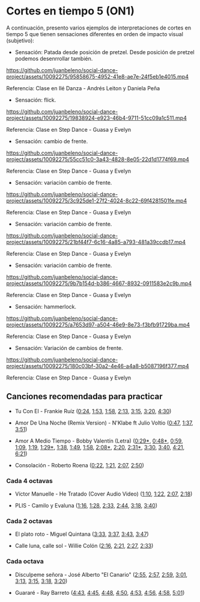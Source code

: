 # Cortes en tiempo 5 (ON1)

A continuación, presento varios ejemplos de interpretaciones de cortes en tiempo 5 que tienen sensaciones diferentes en orden de impacto visual (subjetivo):

- Sensación: Patada desde posición de pretzel. Desde posición de pretzel podemos desenrrollar también.

https://github.com/juanbeleno/social-dance-project/assets/10092275/95858675-4952-41e8-ae7e-24f5eb1e4015.mp4

Referencia: Clase en Ilé Danza - Andrés Leiton y Daniela Peña


- Sensación: flick.

https://github.com/juanbeleno/social-dance-project/assets/10092275/19838924-e923-46b4-9711-51cc09a1c511.mp4

Referencia: Clase en Step Dance - Guasa y Evelyn


- Sensación: cambio de frente.

https://github.com/juanbeleno/social-dance-project/assets/10092275/55cc51c0-3a43-4828-8e05-22d1d1774f69.mp4

Referencia: Clase en Step Dance - Guasa y Evelyn


- Sensación: variaciòn cambio de frente.

https://github.com/juanbeleno/social-dance-project/assets/10092275/3c925de1-27f2-4024-8c22-69f4281501fe.mp4

Referencia: Clase en Step Dance - Guasa y Evelyn


- Sensación: variación cambio de frente.

https://github.com/juanbeleno/social-dance-project/assets/10092275/21bf44f7-6c16-4a85-a793-481a39ccdb17.mp4

Referencia: Clase en Step Dance - Guasa y Evelyn


- Sensación: variación cambio de frente.

https://github.com/juanbeleno/social-dance-project/assets/10092275/9b7b154d-b386-4667-8932-0911583e2c9b.mp4

Referencia: Clase en Step Dance - Guasa y Evelyn


- Sensación: hammerlock.

https://github.com/juanbeleno/social-dance-project/assets/10092275/a7653d97-a504-46e9-8e73-f3bfb91729ba.mp4

Referencia: Clase en Step Dance - Guasa y Evelyn


- Sensación: Variación de cambios de frente.

https://github.com/juanbeleno/social-dance-project/assets/10092275/180c03bf-30a2-4e46-a4a8-b5087196f377.mp4

Referencia: Clase en Step Dance - Guasa y Evelyn


## Canciones recomendadas para practicar

- Tu Con El - Frankie Ruíz ([0:24](https://youtu.be/KIC4fVmzUwI?t=24), [1:53](https://youtu.be/KIC4fVmzUwI?t=113), [1:58](https://youtu.be/KIC4fVmzUwI?t=118), [2:13](https://youtu.be/KIC4fVmzUwI?t=133), [3:15](https://youtu.be/KIC4fVmzUwI?t=195), [3:20](https://youtu.be/KIC4fVmzUwI?t=200), [4:30](https://youtu.be/KIC4fVmzUwI?t=270))

- Amor De Una Noche (Remix Version) - N'Klabe ft Julio Voltio ([0:47](https://youtu.be/CJrhKAxv1x8?t=47), [1:37](https://youtu.be/CJrhKAxv1x8?t=96), [3:51](https://youtu.be/CJrhKAxv1x8?t=231))

- Amor A Medio Tiempo - Bobby Valentín (Letra) ([0:29*](https://youtu.be/u1PpVX5Ym3Y?t=29), [0:48*](https://youtu.be/u1PpVX5Ym3Y?t=48), [0:59](https://youtu.be/u1PpVX5Ym3Y?t=59), [1:09](https://youtu.be/u1PpVX5Ym3Y?t=69), [1:19](https://youtu.be/u1PpVX5Ym3Y?t=79), [1:29*](https://youtu.be/u1PpVX5Ym3Y?t=89), [1:38](https://youtu.be/u1PpVX5Ym3Y?t=98), [1:49](https://youtu.be/u1PpVX5Ym3Y?t=109), [1:58](https://youtu.be/u1PpVX5Ym3Y?t=118), [2:08*](https://youtu.be/u1PpVX5Ym3Y?t=128), [2:20](https://youtu.be/u1PpVX5Ym3Y?t=140), [2:31*](https://youtu.be/u1PpVX5Ym3Y?t=151), [3:30](https://youtu.be/u1PpVX5Ym3Y?t=210), [3:40](https://youtu.be/u1PpVX5Ym3Y?t=220), [4:21](https://youtu.be/u1PpVX5Ym3Y?t=261), [6:21](https://youtu.be/u1PpVX5Ym3Y?t=381))

- Consolación - Roberto Roena ([0:22](https://youtu.be/ODm6zUMKdEk?si=xBjRWn7DGL7B2efN&t=22), [1:21](https://youtu.be/ODm6zUMKdEk?si=KBLR2lVQjlliD7Mf&t=81), [2:07](https://youtu.be/ODm6zUMKdEk?si=7n7pi6jvg5a6yC_w&t=127), [2:50](https://youtu.be/ODm6zUMKdEk?si=d1uVpfXUz1BLcRtJ&t=170))

### Cada 4 octavas

- Víctor Manuelle - He Tratado (Cover Audio Video) ([1:10](https://youtu.be/7wpVJvRIKYQ?t=70), [1:22](https://youtu.be/7wpVJvRIKYQ?t=82), [2:07](https://youtu.be/7wpVJvRIKYQ?t=127), [2:18](https://youtu.be/7wpVJvRIKYQ?t=138))

- PLIS - Camilo y Evaluna ([1:16](https://youtu.be/VjfGWTeSWF0?si=_goPMPh88H4_cVS0&t=76), [1:28](https://youtu.be/VjfGWTeSWF0?si=8znI9Zyk1ufhyVzw&t=88), [2:33](https://youtu.be/VjfGWTeSWF0?si=pvL_x31YNAiaebst&t=153), [2:44](https://youtu.be/VjfGWTeSWF0?si=8f6_a2bxKYon8P_M&t=164), [3:18](https://youtu.be/VjfGWTeSWF0?si=l-DDJUlAqxKTl33p&t=198), [3:40](https://youtu.be/VjfGWTeSWF0?si=QwtpH5mukwxPaGVn&t=220))

### Cada 2 octavas

- El plato roto - Miguel Quintana ([3:33](https://youtu.be/YZ2YDy9v4Nw?si=oPywi7F38fEQrG1I&t=213), [3:37](https://youtu.be/YZ2YDy9v4Nw?si=UJvLY3XRJ5ek2TXI&t=217), [3:43](https://youtu.be/YZ2YDy9v4Nw?si=4yQivY_Udw-DW4Js&t=223), [3:47](https://youtu.be/YZ2YDy9v4Nw?si=yUt2vb49MAu9LK8g&t=227))

- Calle luna, calle sol - Willie Colón ([2:16](https://youtu.be/Phy-i5oPJJ0?si=mtYiDpie8Fvi6zip&t=136), [2:21](https://youtu.be/Phy-i5oPJJ0?si=HCGphUhfPTVz3HGN&t=141), [2:27](https://youtu.be/Phy-i5oPJJ0?si=2GeFk61DiRG9J5VF&t=147), [2:33](https://youtu.be/Phy-i5oPJJ0?si=KEvpR0GC6WREHzCR&t=153))

### Cada octava

- Disculpeme señora - José Alberto "El Canario" ([2:55](https://youtu.be/BTj4-mvTc48?si=AbiTCRPLn-1wZLzp&t=175), [2:57](https://youtu.be/BTj4-mvTc48?si=WqxkpANwcqtWCxuN&t=177), [2:59](https://youtu.be/BTj4-mvTc48?si=ZBwiPUfGNO7ns8Lz&t=179), [3:01](https://youtu.be/BTj4-mvTc48?si=6wRpWSRCcWNbZVRt&t=181), [3:13](https://youtu.be/BTj4-mvTc48?si=iM7fp0AkXuMZ-iR-&t=193), [3:15](https://youtu.be/BTj4-mvTc48?si=MakahpssSCXNKAZC&t=195), [3:18](https://youtu.be/BTj4-mvTc48?si=cRTN-OULUubYcBaH&t=198), [3:20](https://youtu.be/BTj4-mvTc48?si=lSzzGiAwutbttBk3&t=200))

- Guararé - Ray Barreto ([4:43](https://youtu.be/1G8SL5pGt80?si=2Nw-S7tNgIfsFcM1&t=283), [4:45](https://youtu.be/1G8SL5pGt80?si=NXCAnvsRKGGmRiGt&t=285), [4:48](https://youtu.be/1G8SL5pGt80?si=5WGKGWLe3bNXop4t&t=288), [4:50](https://youtu.be/1G8SL5pGt80?si=KUEWMb30WSWOabmT&t=290), [4:53](https://youtu.be/1G8SL5pGt80?si=rF1H1AtLCMN0EkEy&t=293), [4:56](https://youtu.be/1G8SL5pGt80?si=AIz_hwnjTHbnpUPC&t=296), [4:58](https://youtu.be/1G8SL5pGt80?si=mlNJ3ZGsTZlYxb6B&t=298), [5:01](https://youtu.be/1G8SL5pGt80?si=QhSQCIQLLcBDKTAh&t=301))
